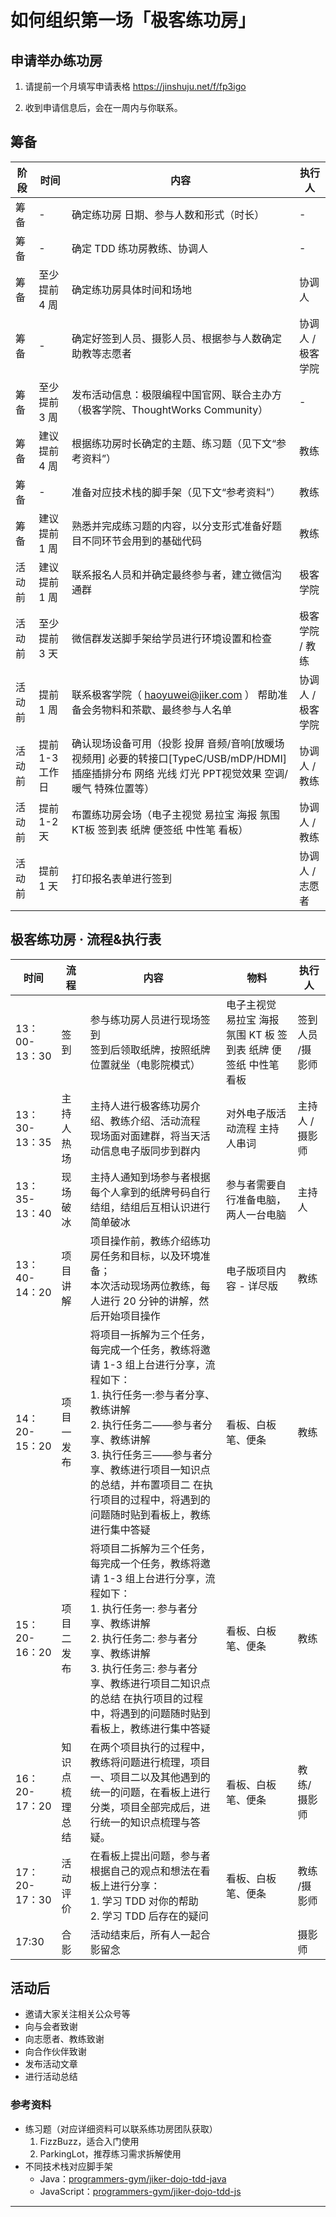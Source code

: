 # 如何组织第一场「极客练功房」

## 申请举办练功房

1. 请提前一个月填写申请表格 <https://jinshuju.net/f/fp3igo>

2. 收到申请信息后，会在一周内与你联系。

## 筹备

| 阶段 | 时间 | 内容 | 执行人 |
| --- | --- | --- | --- |
| 筹备 | - | 确定练功房 日期、参与人数和形式（时长） | - |
| 筹备 | - | 确定 TDD 练功房教练、协调人 | - |
| 筹备 | 至少提前 4 周 | 确定练功房具体时间和场地 | 协调人 |
| 筹备 | - | 确定好签到人员、摄影人员、根据参与人数确定助教等志愿者 | 协调人 / 极客学院 |
| 筹备 | 至少提前 3 周 | 发布活动信息：极限编程中国官网、联合主办方（极客学院、ThoughtWorks Community） | - |
| 筹备 | 建议提前 4 周 | 根据练功房时长确定的主题、练习题（见下文“参考资料”） | 教练 |
| 筹备 | - | 准备对应技术栈的脚手架（见下文“参考资料”） | 教练 |
| 筹备 | 建议提前 1 周 | 熟悉并完成练习题的内容，以分支形式准备好题目不同环节会用到的基础代码 | 教练 |
| 活动前 | 建议提前 1 周 | 联系报名人员和并确定最终参与者，建立微信沟通群 | 极客学院 |
| 活动前 | 至少提前 3 天 | 微信群发送脚手架给学员进行环境设置和检查 | 极客学院 / 教练 |
| 活动前 | 提前 1 周 | 联系极客学院（ [haoyuwei@jiker.com](mailto:haoyuwei@jiker.com) ） 帮助准备会务物料和茶歇、最终参与人名单 | 协调人 / 极客学院 |
| 活动前 | 提前 1-3 工作日 | 确认现场设备可用（投影 投屏 音频/音响[放暖场视频用] 必要的转接口[TypeC/USB/mDP/HDMI] 插座插排分布 网络 光线 灯光 PPT视觉效果 空调/暖气 特殊位置等） | 协调人 / 教练 |
| 活动前 | 提前 1-2 天 | 布置练功房会场（电子主视觉 易拉宝 海报 氛围 KT板 签到表 纸牌 便签纸 中性笔 看板） | 协调人 / 教练 |
| 活动前 | 提前 1 天 | 打印报名表单进行签到 | 协调人 / 志愿者 |


## 极客练功房 · 流程&执行表

| 时间          | 流程           | 内容                                                                                                                                                                                                                                                                                                      | 物料                                                             | 执行人           |
| ------------- | -------------- | --------------------------------------------------------------------------------------------------------------------------------------------------------------------------------------------------------------------------------------------------------------------------------------------------------- | ---------------------------------------------------------------- | ---------------- |
| 13：00-13：30 | 签到           | 参与练功房人员进行现场签到 <br>签到后领取纸牌，按照纸牌位置就坐（电影院模式）                                                                                                                                                                                                                             | 电子主视觉 易拉宝 海报 氛围 KT 板 签到表 纸牌 便签纸 中性笔 看板 | 签到人员 /摄影师 |
| 13：30-13：35 | 主持人热场     | 主持人进行极客练功房介绍、教练介绍、活动流程 <br>现场面对面建群，将当天活动信息电子版同步到群内                                                                                                                                                                                                           | 对外电子版活动流程 主持人串词                                    | 主持人 /摄影师   |
| 13：35-13：40 | 现场破冰       | 主持人通知到场参与者根据每个人拿到的纸牌号码自行结组，结组后互相认识进行简单破冰                                                                                                                                                                                                                          | 参与者需要自行准备电脑，两人一台电脑                             | 主持人           |
| 13：40-14：20 | 项目讲解       | 项目操作前，教练介绍练功房任务和目标，以及环境准备；<br> 本次活动现场两位教练，每人进行 20 分钟的讲解，然后开始项目操作                                                                                                                                                                                   | 电子版项目内容 - 详尽版                                          | 教练             |
| 14：20-15：20 | 项目一发布     | 将项目一拆解为三个任务，每完成一个任务，教练将邀请 1-3 组上台进行分享，流程如下： <br>1. 执行任务一:参与者分享、教练讲解 <br>2. 执行任务二——参与者分享、教练讲解<br> 3. 执行任务三——参与者分享、教练进行项目一知识点的总结，并布置项目二 在执行项目的过程中，将遇到的问题随时贴到看板上，教练进行集中答疑 | 看板、白板笔、便条                                               | 教练             |
| 15：20-16：20 | 项目二发布     | 将项目二拆解为三个任务，每完成一个任务，教练将邀请 1-3 组上台进行分享，流程如下：<br/> 1. 执行任务一: 参与者分享、教练讲解<br/>2. 执行任务二: 参与者分享、教练讲解<br/>3. 执行任务三: 参与者分享、教练进行项目二知识点的总结 在执行项目的过程中，将遇到的问题随时贴到看板上，教练进行集中答疑             | 看板、白板笔、便条                                               | 教练             |
| 16：20-17：20 | 知识点梳理总结 | 在两个项目执行的过程中，教练将问题进行梳理，项目一、项目二以及其他遇到的统一的问题，在看板上进行分类，项目全部完成后，进行统一的知识点梳理与答疑。                                                                                                                                                        | 看板、白板笔、便条                                               | 教练/ 摄影师     |
| 17：20-17：30 | 活动评价       | 在看板上提出问题，参与者根据自己的观点和想法在看板上进行分享：<br/>1. 学习 TDD 对你的帮助<br/>2. 学习 TDD 后存在的疑问                                                                                                                                                                                    | 看板、白板笔、便条                                               | 教练 /摄影师     |
| 17:30         | 合影           | 活动结束后，所有人一起合影留念                                                                                                                                                                                                                                                                            |                                                                  | 摄影师           |

## 活动后

- 邀请大家关注相关公众号等
- 向与会者致谢
- 向志愿者、教练致谢
- 向合作伙伴致谢
- 发布活动文章
- 进行活动总结

### 参考资料

- 练习题（对应详细资料可以联系练功房团队获取）
  1. FizzBuzz，适合入门使用
  2. ParkingLot，推荐练习需求拆解使用
- 不同技术栈对应脚手架
  - Java：[programmers-gym/jiker-dojo-tdd-java][]
  - JavaScript：[programmers-gym/jiker-dojo-tdd-js][]

---

[programmers-gym/jiker-dojo-tdd-java]: https://github.com/programmers-gym/jiker-dojo-tdd-java
[programmers-gym/jiker-dojo-tdd-js]: https://github.com/programmers-gym/jiker-dojo-tdd-js
